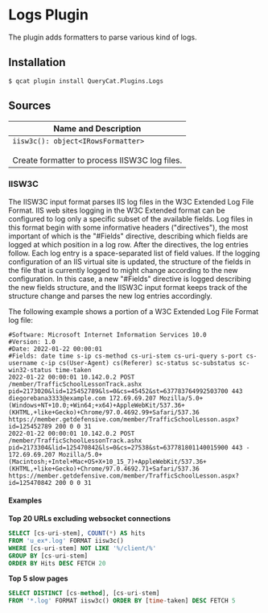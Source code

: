 # Logs Plugin

The plugin adds formatters to parse various kind of logs.

## Installation

```
$ qcat plugin install QueryCat.Plugins.Logs
```

## Sources

| Name and Description |
| --- |
| `iisw3c(): object<IRowsFormatter>`<br /><br /> Create formatter to process IISW3C log files. |

### IISW3C

The IISW3C input format parses IIS log files in the W3C Extended Log File Format. IIS web sites logging in the W3C Extended format can be configured to log only a specific subset of the available fields. Log files in this format begin with some informative headers ("directives"), the most important of which is the "#Fields" directive, describing which fields are logged at which position in a log row. After the directives, the log entries follow. Each log entry is a space-separated list of field values. If the logging configuration of an IIS virtual site is updated, the structure of the fields in the file that is currently logged to might change according to the new configuration. In this case, a new "#Fields" directive is logged describing the new fields structure, and the IISW3C input format keeps track of the structure change and parses the new log entries accordingly.

The following example shows a portion of a W3C Extended Log File Format log file:

```
#Software: Microsoft Internet Information Services 10.0
#Version: 1.0
#Date: 2022-01-22 00:00:01
#Fields: date time s-ip cs-method cs-uri-stem cs-uri-query s-port cs-username c-ip cs(User-Agent) cs(Referer) sc-status sc-substatus sc-win32-status time-taken
2022-01-22 00:00:01 10.142.0.2 POST /member/TrafficSchoolLessonTrack.ashx pid=2173020&lid=125452789&ls=0&cs=45452&st=637783764992503700 443 diegorebana3333@example.com 172.69.69.207 Mozilla/5.0+(Windows+NT+10.0;+Win64;+x64)+AppleWebKit/537.36+(KHTML,+like+Gecko)+Chrome/97.0.4692.99+Safari/537.36 https://member.getdefensive.com/member/TrafficSchoolLesson.aspx?id=125452789 200 0 0 31
2022-01-22 00:00:01 10.142.0.2 POST /member/TrafficSchoolLessonTrack.ashx pid=2173304&lid=125470842&ls=0&cs=27538&st=637781801140015900 443 - 172.69.69.207 Mozilla/5.0+(Macintosh;+Intel+Mac+OS+X+10_15_7)+AppleWebKit/537.36+(KHTML,+like+Gecko)+Chrome/97.0.4692.71+Safari/537.36 https://member.getdefensive.com/member/TrafficSchoolLesson.aspx?id=125470842 200 0 0 31
```

#### Examples

**Top 20 URLs excluding websocket connections**

```sql
SELECT [cs-uri-stem], COUNT(*) AS hits
FROM 'u_ex*.log' FORMAT iisw3c()
WHERE [cs-uri-stem] NOT LIKE '%/client/%'
GROUP BY [cs-uri-stem]
ORDER BY Hits DESC FETCH 20
```

**Top 5 slow pages**

```sql
SELECT DISTINCT [cs-method], [cs-uri-stem]
FROM '*.log' FORMAT iisw3c() ORDER BY [time-taken] DESC FETCH 5
```
